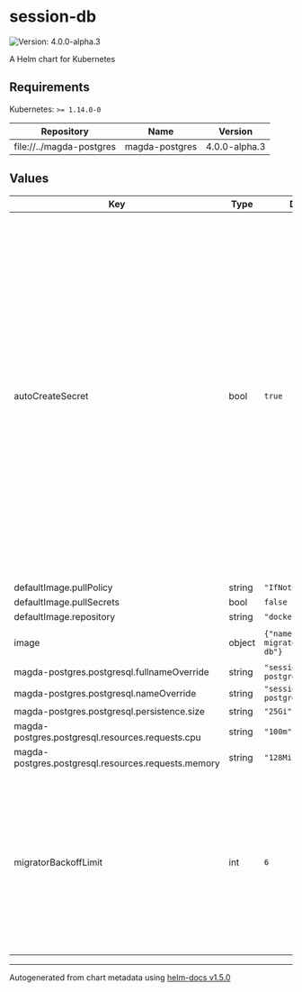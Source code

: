 # session-db

![Version: 4.0.0-alpha.3](https://img.shields.io/badge/Version-4.0.0--alpha.3-informational?style=flat-square)

A Helm chart for Kubernetes

## Requirements

Kubernetes: `>= 1.14.0-0`

| Repository | Name | Version |
|------------|------|---------|
| file://../magda-postgres | magda-postgres | 4.0.0-alpha.3 |

## Values

| Key | Type | Default | Description |
|-----|------|---------|-------------|
| autoCreateSecret | bool | `true` | whether auto-create secret for client account password. After the migrator runs properly, a non-superuser DB account (named `client`) will be created. Its password will loaded from secret `{{ .Chart.Name }}-password` (e.g. `authorization-db-passwor`) & key: `password`. Set this option to `true` will make helm auto-create the secret with random password, ONLY when the secret not exists. |
| defaultImage.pullPolicy | string | `"IfNotPresent"` |  |
| defaultImage.pullSecrets | bool | `false` |  |
| defaultImage.repository | string | `"docker.io/data61"` |  |
| image | object | `{"name":"magda-migrator-session-db"}` | migrator docker image settings |
| magda-postgres.postgresql.fullnameOverride | string | `"session-db-postgresql"` |  |
| magda-postgres.postgresql.nameOverride | string | `"session-db-postgresql"` |  |
| magda-postgres.postgresql.persistence.size | string | `"25Gi"` |  |
| magda-postgres.postgresql.resources.requests.cpu | string | `"100m"` |  |
| magda-postgres.postgresql.resources.requests.memory | string | `"128Mi"` |  |
| migratorBackoffLimit | int | `6` | No. of retries before the migrator job is considered as failed. Failed Pods associated with the Job are recreated by the Job controller with an exponential back-off delay (10s, 20s, 40s ...) capped at six minutes. |

----------------------------------------------
Autogenerated from chart metadata using [helm-docs v1.5.0](https://github.com/norwoodj/helm-docs/releases/v1.5.0)
